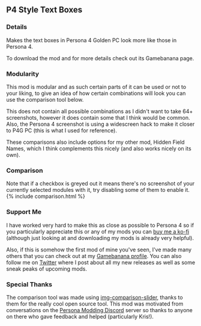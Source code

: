 ## P4 Style Text Boxes

### Details
Makes the text boxes in Persona 4 Golden PC look more like those in Persona 4. 

To download the mod and for more details check out its Gamebanana page.

### Modularity
This mod is modular and as such certain parts of it can be used or not to your liking, to give an idea of how certain combinations will look you can use the comparison tool below. 

This does not contain all possible combinations as I didn't want to take 64+ screenshots, however it does contain some that I think would be common. 
Also, the Persona 4 screenshot is using a widescreen hack to make it closer to P4G PC (this is what I used for reference).

These comparisons also include options for my other mod, Hidden Field Names, which I think complements this nicely (and also works nicely on its own).

### Comparison
Note that if a checkbox is greyed out it means there's no screenshot of your currently selected modules with it, try disabling some of them to enable it.
{% include comparison.html %}

### Support Me
I have worked very hard to make this as close as possible to Persona 4 so if you particularly appreciate this or any of my mods you can [buy me a ko-fi](https://ko-fi.com/animatedswine) (although just looking at and downloading my mods is already very helpful).

Also, if this is somehow the first mod of mine you've seen, I've made many others that you can check out at my [Gamebanana profile](https://gamebanana.com/members/submissions/mods/1742760). You can also follow me on [Twitter](https://twitter.com/AnimatedSwine37) where I post about all my new releases as well as some sneak peaks of upcoming mods.

### Special Thanks
The comparison tool was made using [img-comparison-slider](https://github.com/sneas/img-comparison-slider), thanks to them for the really cool open source tool. 
This mod was motivated from conversations on the [Persona Modding Discord](https://discord.gg/naoto) server so thanks to anyone on there who gave feedback and helped (particularly Kris!).